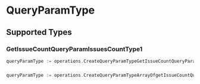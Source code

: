 # QueryParamType


## Supported Types

### GetIssueCountQueryParamIssuesCountType1

```go
queryParamType := operations.CreateQueryParamTypeGetIssueCountQueryParamIssuesCountType1(operations.GetIssueCountQueryParamIssuesCountType1{/* values here */})
```

### 

```go
queryParamType := operations.CreateQueryParamTypeArrayOfgetIssueCountQueryParamIssuesCountType2([]operations.GetIssueCountQueryParamIssuesCountType2{/* values here */})
```

